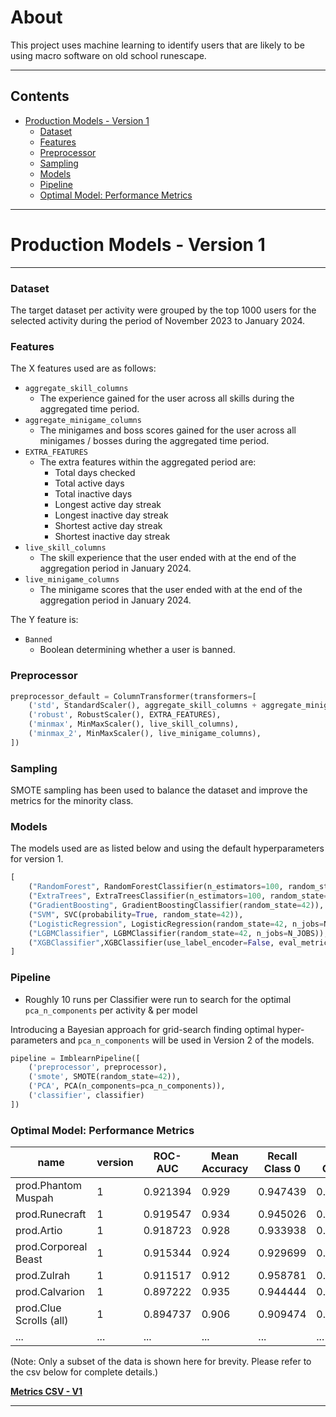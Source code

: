 # About

This project uses machine learning to identify users that are likely to be using macro software on old school runescape.

---

## Contents
- [Production Models - Version 1](#production-models---version-1)
  - [Dataset](#dataset)
  - [Features](#features)
  - [Preprocessor](#preprocessor)
  - [Sampling](#sampling)
  - [Models](#models)
  - [Pipeline](#pipeline)
  - [Optimal Model: Performance Metrics](#optimal-model-performance-metrics)

---


# Production Models - Version 1



---

### Dataset
The target dataset per activity were grouped by the top 1000 users for the selected activity during the period of November 2023 to January 2024.




### Features
The X features used are as follows:
- ```aggregate_skill_columns```
  - The experience gained for the user across all skills during the aggregated time period.
- ```aggregate_minigame_columns```
  - The minigames and boss scores gained for the user across all minigames / bosses during the aggregated time period.
- ```EXTRA_FEATURES```
  - The extra features within the aggregated period are:
    - Total days checked
    - Total active days
    - Total inactive days
    - Longest active day streak
    - Longest inactive day streak
    - Shortest active day streak
    - Shortest inactive day streak
- ```live_skill_columns```
  - The skill experience that the user ended with at the end of the aggregation period in January 2024.
- ```live_minigame_columns```
  - The minigame scores that the user ended with at the end of the aggregation period in January 2024.

The Y feature is:
- ```Banned```
  - Boolean determining whether a user is banned.

### Preprocessor

```python
preprocessor_default = ColumnTransformer(transformers=[
    ('std', StandardScaler(), aggregate_skill_columns + aggregate_minigame_columns),
    ('robust', RobustScaler(), EXTRA_FEATURES),
    ('minmax', MinMaxScaler(), live_skill_columns),
    ('minmax_2', MinMaxScaler(), live_minigame_columns),
])
```

### Sampling
SMOTE sampling has been used to balance the dataset and improve the metrics for the minority class.

### Models
The models used are as listed below and using the default hyperparameters for version 1.
```python
[
    ("RandomForest", RandomForestClassifier(n_estimators=100, random_state=42, n_jobs=N_JOBS)),
    ("ExtraTrees", ExtraTreesClassifier(n_estimators=100, random_state=42, n_jobs=N_JOBS)),
    ("GradientBoosting", GradientBoostingClassifier(random_state=42)),  # Does not support n_jobs
    ("SVM", SVC(probability=True, random_state=42)),
    ("LogisticRegression", LogisticRegression(random_state=42, n_jobs=N_JOBS)),
    ("LGBMClassifier", LGBMClassifier(random_state=42, n_jobs=N_JOBS)),
    ("XGBClassifier",XGBClassifier(use_label_encoder=False, eval_metric='logloss', random_state=42, n_jobs=N_JOBS))
]
```

### Pipeline

- Roughly 10 runs per Classifier were run to search for the optimal ```pca_n_components``` per activity & per model

Introducing a Bayesian approach for grid-search finding optimal hyper-parameters and ```pca_n_components``` will be used in Version 2 of the models.

```python
pipeline = ImblearnPipeline([
    ('preprocessor', preprocessor),
    ('smote', SMOTE(random_state=42)),
    ('PCA', PCA(n_components=pca_n_components)),
    ('classifier', classifier)
])
```

### Optimal Model: Performance Metrics

| name                    | version | ROC-AUC  | Mean Accuracy | Recall Class 0 | Recall Class 1 | Accuracy Class 0 | Accuracy Class 1 |
|-------------------------|---------|----------|---------------|----------------|----------------|------------------|------------------|
| prod.Phantom Muspah     | 1       | 0.921394 | 0.929         | 0.947439       | 0.895349       | 0.934            | 0.934            |
| prod.Runecraft          | 1       | 0.919547 | 0.934         | 0.945026       | 0.894068       | 0.933            | 0.933            |
| prod.Artio              | 1       | 0.918723 | 0.928         | 0.933938       | 0.903509       | 0.927            | 0.927            |
| prod.Corporeal Beast    | 1       | 0.915344 | 0.924         | 0.929699       | 0.900990       | 0.921            | 0.921            |
| prod.Zulrah             | 1       | 0.911517 | 0.912         | 0.958781       | 0.864253       | 0.917            | 0.917            |
| prod.Calvarion          | 1       | 0.897222 | 0.935         | 0.944444       | 0.850000       | 0.935            | 0.935            |
| prod.Clue Scrolls (all) | 1       | 0.894737 | 0.906         | 0.909474       | 0.880000       | 0.908            | 0.908            |
| ...                     | ...     | ...      | ...           | ...            | ...            | ...              | ...              |

(Note: Only a subset of the data is shown here for brevity. Please refer to the csv below for complete details.)

[**Metrics CSV - V1**](data/model_metrics/v1/model_metrics.csv)

---